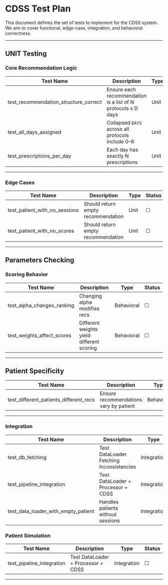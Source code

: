# CDSS Test Plan

This document defines the set of tests to implement for the CDSS system.
We aim to cover functional, edge-case, integration, and behavioral correctness.

---

## UNIT Testing

### Core Recommendation Logic

| Test Name | Description | Type | Status |
|----------|-------------|------|--------|
| test_recommendation_structure_correct | Ensure each recommendation is a list of N protocols x D days | Unit | ☐ |
| test_all_days_assigned | Collapsed `DAYS` across all protocols include 0–6 | Unit | ☐ |
| test_prescriptions_per_day | Each day has exactly N prescriptions | Unit | ☐ |

---

### Edge Cases

| Test Name | Description | Type | Status |
|----------|-------------|------|--------|
| test_patient_with_no_sessions | Should return empty recommendation | Unit | ☐ |
| test_patient_with_no_scores | Should return empty recommendation | Unit | ☐ |

---

## Parameters Checking

### Scoring Behavior

| Test Name | Description | Type | Status |
|----------|-------------|------|--------|
| test_alpha_changes_ranking | Changing alpha modifies recs | Behavioral | ☐ |
| test_weights_affect_scores | Different weights yield different scoring | Behavioral | ☐ |

---

## Patient Specificity

| Test Name | Description | Type | Status |
|----------|-------------|------|--------|
| test_different_patients_different_recs | Ensure recommendations vary by patient | Behavioral | ☐ |

---

### Integration

| Test Name | Description | Type | Status |
|----------|-------------|------|--------|
| test_db_fetching | Test DataLoader Fetching Inconsistencies | Integration | ☐ |
| test_pipeline_integration | Test DataLoader + Processor + CDSS | Integration | ☐ |
| test_data_loader_with_empty_patient | Handles patients without sessions | Integration | ☐ |


### Patient Simulation

| Test Name | Description | Type | Status |
|----------|-------------|------|--------|
| test_pipeline_integration | Test DataLoader + Processor + CDSS | Integration | ☐ |

---

